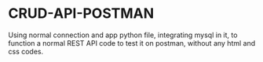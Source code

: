 # CRUD-API-POSTMAN
Using normal connection and app python file, integrating mysql in it, to function a normal REST API code to test it on postman, without any html and css codes.
